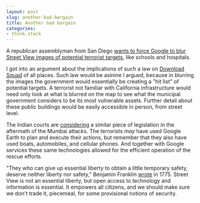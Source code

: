 ```yaml
---
layout: post
slug: another-bad-bargain
title: Another bad bargain
categories:
- think.stack
---
```


A republican assemblyman from San Diego [wants to force Google to blur Street
View images of potential terrorist
targets](http://tech.yahoo.com/news/ap/20090303/ap_on_hi_te/tec_techbit_internet_mapping),
like schools and hospitals.  

I got into an argument about the implications of such a law on [Download
Squad](http://www.downloadsquad.com/2009/03/04/california-targets-internet-maps-seeks-blurry-buildings/#commentform)
of all places.  Such law would be asinine I argued, because in blurring the
images the government would essentially be creating a "hit list" of potential
targets.  A terrorist not familiar with California infrastructure would need
only look at what is blurred on the map to see what the municipal government
considers to be its most vulnerable assets.  Further detail about these public
buildings would be easily accessible in person, from street level.  

The Indian courts are
[considering](http://technology.timesonline.co.uk/tol/news/tech_and_web/the_web/article5311241.ece)
a similar piece of legislation in the aftermath of the Mumbai attacks.  The
terrorists _may_ have used Google Earth to plan and execute their actions, but
remember that they also have used boats, automobiles, and cellular phones.
And together with Google services these same technologies allowed for the
efficient operation of the rescue efforts.  

"They who can give up essential liberty to obtain a little temporary safety,
deserve neither liberty nor safety," Benjamin Franklin
[wrote](http://books.google.com/books?id=W2MFAAAAQAAJ&pg=PA270&lpg=PA270t#PPA270,M1)
in 1775. Street View is not an essential liberty, but open access to
technology and information is essential.  It empowers all citizens, and we
should make sure we don't trade it, piecemeal, for some provisional notions of
security.
